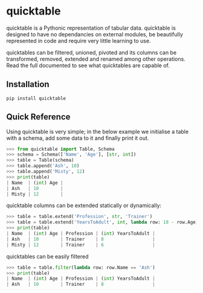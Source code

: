 quicktable
==========

quicktable is a Pythonic representation of tabular data. quicktable is designed to have no dependancies on external
modules, be beautifully represented in code and require very little learning to use.

quicktables can be filtered, unioned, pivoted and its columns can be transformed, removed, extended and renamed among
other operations. Read the full documented to see what quicktables are capable of.

Installation
------------

`pip install quicktable`

Quick Reference
---------------

Using quicktable is very simple; in the below example we initialise a table with a schema, add some data to it and
finally print it out.

```python
>>> from quicktable import Table, Schema
>>> schema = Schema(['Name', 'Age'], [str, int])
>>> table = Table(schema)
>>> table.append('Ash', 10)
>>> table.append('Misty', 12)
>>> print(table)
| Name  | (int) Age |
| Ash   | 10        |
| Misty | 12        |
```

quicktable columns can be extended statically or dynamically:

```python
>>> table = table.extend('Profession', str, 'Trainer')
>>> table = table.extend('YearsToAdult', int, lambda row: 18 - row.Age)
>>> print(table)
| Name  | (int) Age | Profession | (int) YearsToAdult |
| Ash   | 10        | Trainer    | 8                  |
| Misty | 12        | Trainer    | 6                  |
```

quicktables can be easily filtered

```python
>>> table = table.filter(lambda row: row.Name == 'Ash')
>>> print(table)
| Name  | (int) Age | Profession | (int) YearsToAdult |
| Ash   | 10        | Trainer    | 8                  |
```